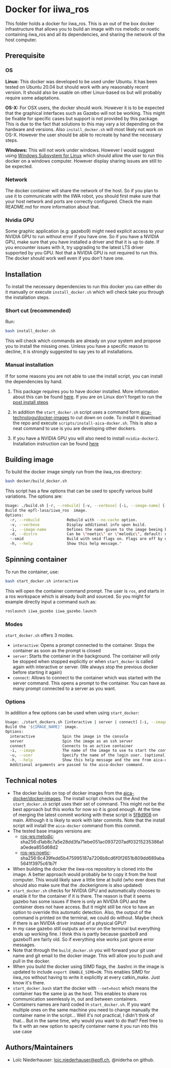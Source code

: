 # Docker for iiwa_ros

This folder holds a docker for iiwa_ros. This is an out of the box docker infrastructure that allows you to build an image with ros melodic or noetic containing iiwa_ros and all its dependencies, and sharing the network of the host computer.
## Prerequisite

### OS

**Linux:** This docker was developed to be used under Ubuntu. It has been tested on Ubuntu 20.04 but should work with any reasonably recent version. It should also be usable on other Linux-based os but will probably require some adaptations.

**OS-X:** For OSX users, the docker should work. However it is to be expected that the graphical interfaces such as Gazebo will not be working. This might be fixable for specific cases but support is not provided by this package. This is due to the fact that solutions to this may vary a lot depending on the hardware and versions. Also `install_docker.sh` will most likely not work on OS-X. However the user should be able to recreate by hand the necessary steps.

**Windows:** This will not work under windows. However I would suggest using [Windows Subsystem for Linux](https://learn.microsoft.com/en-us/windows/wsl/about) which should allow the user to run this docker on a windows computer. However display sharing issues are still to be expected.

### Network

The docker container will share the network of the host. So if you plan to use it to communicate with the IIWA robot, you should first make sure that your host network and ports are correctly configured. Check the main README.md for more information about that.

### Nvidia GPU

Some graphic application (e.g: gazebo9) might need explicit access to your NVIDIA GPU to run without error if you have one. So if you have a NVIDIA GPU, make sure that you have installed a driver and that it is up to date. If you encounter issues with it, try upgrading to the latest LTS driver supported by you GPU.
Not that a NVIDIA GPU is not required to run this. The docker should work well even if you don't have one.

## Installation

To install the necessary dependencies to run this docker you can either do it manually or execute `install_docker.sh` which will check take you through the installation steps.

### Short cut (recommended)

Run:
```bash
bash install_docker.sh
```

This will check which commands are already on your system and propose you to install the missing ones. Unless you have a specific reason to decline, it is strongly suggested to say yes to all installations.

### Manual installation

If for some reasons you are not able to use the install script, you can install the dependencies by hand. 

1. This package requires you to have docker installed. More information about this can be found [here](https://docs.docker.com/engine/install/). If you are on Linux don't forget to run the [post install steps](https://docs.docker.com/engine/install/linux-postinstall/)

2. In addition the `start_docker.sh` script uses a command form [aica-technology/docker-images](https://github.com/aica-technology/docker-images) to cut down on code. To install it download the repo and execute `scripts/install-aica-docker.sh`. This is also a neat command to use is you are developing other dockers.
3. If you have a NVIDIA GPU you will also need to install `nvidia-docker2`. Installation instruction can be found [here](https://docs.nvidia.com/datacenter/cloud-native/container-toolkit/install-guide.html)

## Building image

To build the docker image simply run from the iiwa_ros directory:
```bash
bash docker/build_docker.sh
```

This script has a few options that can be used to specify various build variations. The options are:
```bash
Usage: ./build.sh [-r, --rebuild] [-v, --verbose] [-i, --image-name] [-d, --distro] [--smid]
Build the epfl-lasa/iiwa_ros  image.
Options:
  -r, --rebuild            Rebuild with --no-cache option.
  -v, --verbose            Display additional info upon build.
  -i, --image-name         Defines the name given to the image beeing built. Default: epfl-lasa/iiwa_ros
  -d, --distro             Can be \"noetic\" or \"melodic\", default: noetic
  --smid                   Build with smid flags on. Flags are off by default.
  -h, --help               Show this help message."
```

## Spinning container

To run the container, use:
```bash
bash start_docker.sh interactive
```

This will open the container command prompt. The user is `ros`, and starts in a ros workspace which is already built and sourced. So you might for example directly input a command such as:
```bash
roslaunch iiwa_gazebo iiwa_gazebo.launch
```

### Modes

`start_docker.sh` offers 3 modes. 

- `interactive`: Opens a prompt connected to the container. Stops the container as soon as the prompt is closed
- `server`: Starts the container in the background. The container will only be stopped when stopped explicitly or when `start_docker` is called again with interactive or server. (We always stop the previous docker before starting it again)
- `connect`: Allows to connect to the container which was started with the server command. This opens a prompt to the container. You can have as many prompt connected to a server as you want.

### Options

In addition a few options can be used when using  `start_docker`:

```bash
Usage: ./start_dockers.sh [interactive | server | connect] [-i, --image] [-u, --user]
Build the '${IMAGE_NAME}' image.
Options:
  interactive            Spin the image in the console
  server                 Spin the image as an ssh server
  connect                Connects to an active container
  -i, --image            The name of the image to use to start the container
  -u, --user             Specify the name of the login user. (optional)
  -h, --help             Show this help message and the one from aica-docker
  Additional arguments are passed to the aica-docker command.
```

## Technical notes

- The docker builds on top of docker images from the [aica-docker/docker-images](https://github.com/aica-technology/docker-images). The install script checks out the  And the `start_docker.sh` script uses their set of command. This might not be the best approach but this works for now so it is good enough. At the time of merging the latest commit working with these script is [5f8d908](https://github.com/aica-technology/docker-images/commit/5f8d9084b2d7b4fb69631b9e69aa72f64d7f7843) on main. Although it is likely to work with later commits. Note that the install script will install the `aica-docker` command from this commit.
- The tested base images versions are:
  - [ros-ws:melodic](https://github.com/aica-technology/docker-images/pkgs/container/ros-ws): sha256:d1ab8c7a5e28dd3fa71ebe051ac0937207adf03215235386a1a0edea855d68d2
  - [ros-ws:noetic](https://github.com/aica-technology/docker-images/pkgs/container/ros-ws): sha256:6c439fedd5b475995187a7206b8cd6f0f2651b809dd689aba5641f3975c61b7f
- When building the docker the iiwa-ros repository is cloned into the image. A better approach would probably be to copy it from the host computer. This would likely save a little time at build (who ever does that should also make sure that the .dockerignore is also updated)
- `start_docker.sh` checks for NVIDIA GPU and automatically chooses to enable it for the container if it is there. The reason is that it seems gazebo has some issues if there is only an NVIDIA GPU and the container does not have access. But it might still be nice to have an option to override this automatic detection. Also, the output of the command is printed on the terminal, we could do without. Maybe check if there is an NVIDIA driver instead of a physical GPU?
- In my case gazebo still outputs an error on the terminal but everything ends up working fine. I think this is partly because gazebo9 and gazebo11 are fairly old. So if everything else works just ignore error messages.
- Note that through the `build_docker.sh` you will forward your git user name and git email to the docker image. This will allow you to push and pull in the docker.
- When you build the docker using SIMD flags, the .bashrc in the image is updated to include `export ENABLE_SIMD=ON`. This enables SIMD for iiwa_ros without having to write it explicitly at every catkin_make. Just know it's there.
- `start_docker.bash` start the docker with `--net=host` which means the container has the same ip as the host. This enables to share ros communication seemlessly in, out and between containers.
- Containers names are hard coded in `start_docker.sh`. If you want multiple ones on the same machine you need to change manually the container name in the script... Well it's not practical, I didn't think of that... But in the same time, why would you want to do that? Feel free to fix it with an new option to specify container name it you run into this use case

## Authors/Maintainers

- Loïc Niederhauser: loic.niederhauser@epfl.ch, @niderha on github.
